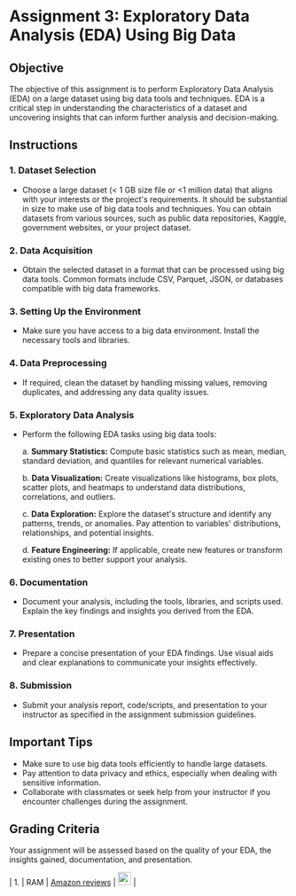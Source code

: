 # Assignment 3: Exploratory Data Analysis (EDA) Using Big Data

## Objective
The objective of this assignment is to perform Exploratory Data Analysis (EDA) on a large dataset using big data tools and techniques. EDA is a critical step in understanding the characteristics of a dataset and uncovering insights that can inform further analysis and decision-making.

## Instructions

### 1. Dataset Selection
- Choose a large dataset (< 1 GB size file or <1 million data) that aligns with your interests or the project's requirements. It should be substantial in size to make use of big data tools and techniques. You can obtain datasets from various sources, such as public data repositories, Kaggle, government websites, or your project dataset.

### 2. Data Acquisition
- Obtain the selected dataset in a format that can be processed using big data tools. Common formats include CSV, Parquet, JSON, or databases compatible with big data frameworks. 

### 3. Setting Up the Environment
- Make sure you have access to a big data environment. Install the necessary tools and libraries.

### 4. Data Preprocessing
- If required, clean the dataset by handling missing values, removing duplicates, and addressing any data quality issues.

### 5. Exploratory Data Analysis
- Perform the following EDA tasks using big data tools:

   a. **Summary Statistics:** Compute basic statistics such as mean, median, standard deviation, and quantiles for relevant numerical variables.

   b. **Data Visualization:** Create visualizations like histograms, box plots, scatter plots, and heatmaps to understand data distributions, correlations, and outliers.

   c. **Data Exploration:** Explore the dataset's structure and identify any patterns, trends, or anomalies. Pay attention to variables' distributions, relationships, and potential insights.

   d. **Feature Engineering:** If applicable, create new features or transform existing ones to better support your analysis.

### 6. Documentation
- Document your analysis, including the tools, libraries, and scripts used. Explain the key findings and insights you derived from the EDA.

### 7. Presentation
- Prepare a concise presentation of your EDA findings. Use visual aids and clear explanations to communicate your insights effectively.

### 8. Submission
- Submit your analysis report, code/scripts, and presentation to your instructor as specified in the assignment submission guidelines.

## Important Tips
- Make sure to use big data tools efficiently to handle large datasets.
- Pay attention to data privacy and ethics, especially when dealing with sensitive information.
- Collaborate with classmates or seek help from your instructor if you encounter challenges during the assignment.

## Grading Criteria
Your assignment will be assessed based on the quality of your EDA, the insights gained, documentation, and presentation.

| 1. | RAM  | [Amazon reviews](https://www.kaggle.com/datasets/kritanjalijain/amazon-reviews) | <a href="./RAM/readme.md" ><img src="../../../images/answer.png" width="24px" height="24px" ></a> |

